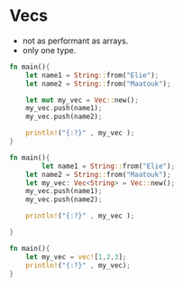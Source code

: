 # Vecs

- not as performant as arrays.
- only one type.

```rust
fn main(){
    let name1 = String::from("Elie");
    let name2 = String::from("Maatouk");

    let mut my_vec = Vec::new();
    my_vec.push(name1);
    my_vec.push(name2);

    println!("{:?}" , my_vec );
}

```

```rust
fn main(){
        let name1 = String::from("Elie");
    let name2 = String::from("Maatouk");
    let my_vec: Vec<String> = Vec::new();
    my_vec.push(name1);
    my_vec.push(name2);

    println!("{:?}" , my_vec );

}

```

```rust
fn main(){
    let my_vec = vec![1,2,3];
    println!("{:?}" , my_vec);
}

```
